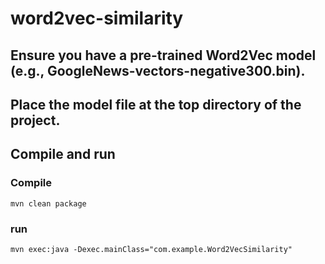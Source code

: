 # word2vec-similarity
## Ensure you have a pre-trained Word2Vec model (e.g., GoogleNews-vectors-negative300.bin).
## Place the model file at the top directory of the project.
## Compile and run 
### Compile
`mvn clean package`
### run
`mvn exec:java -Dexec.mainClass="com.example.Word2VecSimilarity"`